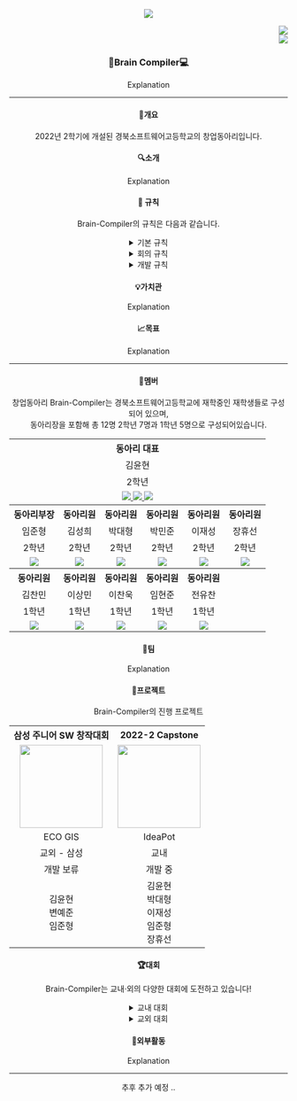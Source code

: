 <!-- # Brain-Compiler.github.io -->
<header>
  <img src="https://capsule-render.vercel.app/api?type=transparent&fontColor=CCCCCC&text=Brain-Compiler&height=150&fontSize=60&desc=Since%202022&descAlignY=75&descAlign=60" /><!-- 703ee5 -->
  <p align="right">
    <a href="https://www.instagram.com/brain._.compiler/">
      <img src="https://img.shields.io/badge/Instagram-ff69b4?style=flat-square&logo=instagram&logoColor=white" />
    </a>
    <br />
    <a href="mailto:ideapot_@naver.com">
      <img src="https://img.shields.io/badge/ideapot__@naver.com-03C75A?style=flat-square&logo=Naver&logoColor=white" />
    </a>
  <p>
</ header>

<body>
  <div>
    <h3>🧠Brain Compiler💻</h3>
    <p>Explanation</p>
  </div>
  
  <hr />

  <div>
    <h4>📃개요</h4>
    <p>2022년 2학기에 개설된 경북소프트웨어고등학교의 창업동아리입니다.<p/>
  </div>
  
  <div>
    <h4>🔍소개</h4>
    <p>Explanation<p/>
  </div>
  
  <div>
    <h4>📍 규칙</h4>
    <p>Brain-Compiler의 규칙은 다음과 같습니다.<p/>
    <details>
      <summary>기본 규칙</summary>
      <ul>
        <li>활동 불참시 사전에 미리 이야기할 것</li>
        <li>시간 약속 지키기</li>
        <li>활동이 끝난 후 본인이 사용한 물품과 자리를 정리할 것</li>
        <li>...</li>
      </ul>
    </details>
    <details>
      <summary>회의 규칙</summary>
      <ul>
        <li>회의 시간에 다른 업무 금지</li>
        <li>주제와 관련 없는 대화 금지</li>
        <li>...</li>
      </ul>
    </details>
    <details>
      <summary>개발 규칙</summary>
      <ul>
        <li>프로젝트 리더의 의견을 존중할 것</li>
        <li>팀원들의 의견을 수용할 것</li>
        <li>팀원과 소통 & 협업할 것</li>
        <li>...</li>
      </ul>
    </details>
  </div>
  
  <div>
    <h4>💡가치관</h4>
    <p>Explanation<p/>
  </div>
  
  <div>
    <h4>📈목표</h4>
    <p>Explanation<p/>
  </div>
  
  <hr />

  <div>
    <h4>👤멤버</h4>
    <p>창업동아리 Brain-Compiler는 경북소프트웨어고등학교에 재학중인 재학생들로 구성되어 있으며, <br />동아리장을 포함해 총 12명 2학년 7명과 1학년 5명으로 구성되어있습니다.<p/>
    <table class="table" style="white-space: nowrap;">
      <th colspan="6">동아리 대표</th>
      <tr>
        <td colspan="6" align="center">김윤현</td>
      <tr>
      <tr>
        <td colspan="6" align="center">2학년</td>
      <tr>
      <tr>
        <td colspan="6" align="center">
          <a href="mailto:kyhofficial05@gmail.com">
            <img src="https://img.shields.io/badge/kyhofficial05@gmail.com-EA4335?style=flat-square&logo=gmail&logoColor=white" />
          </a>
          <a href="https://www.instagram.com/yunhyeon._.05/">
            <img src="https://img.shields.io/badge/Instagram-ff69b4?style=flat-square&logo=instagram&logoColor=white" />
          </a>
          <a href="https://github.com/KYH-code">
            <img src="https://img.shields.io/badge/GitHub-181717?style=flat-square&logo=GitHub&logoColor=white" />
          </a>
        </td>
      <tr>
      <th>동아리부장</th><th>동아리원</th><th>동아리원</th><th>동아리원</th><th>동아리원</th><th>동아리원</th>
      <tr>
        <td align="center">임준형</td><td align="center">김성희</td><td align="center">박대형</td><td align="center">박민준</td><td align="center">이재성</td><td align="center">장휴선</td>
      <tr>
      <tr>
        <td align="center">2학년</td><td align="center">2학년</td><td align="center">2학년</td><td align="center">2학년</td><td align="center">2학년</td><td align="center">2학년</td>
      <tr>
      <tr>
        <td align="center">
          <a href="https://github.com/limjh5699">
            <img src="https://img.shields.io/badge/GitHub-181717?style=flat-square&logo=GitHub&logoColor=white" />
          </a>
        </td>
        <td align="center">
          <a href="https://github.com/ksh1117">
            <img src="https://img.shields.io/badge/GitHub-181717?style=flat-square&logo=GitHub&logoColor=white" />
          </a>
        </td>
        <td align="center">
          <a href="https://github.com/eoguddl">
            <img src="https://img.shields.io/badge/GitHub-181717?style=flat-square&logo=GitHub&logoColor=white" />
          </a>
        </td>
        <td align="center">
          <a href="https://github.com/pmj0815">
            <img src="https://img.shields.io/badge/GitHub-181717?style=flat-square&logo=GitHub&logoColor=white" />
          </a>
        </td><td align="center">
          <a href="https://github.com/showbon218">
            <img src="https://img.shields.io/badge/GitHub-181717?style=flat-square&logo=GitHub&logoColor=white" />
          </a>
        </td>
        <td align="center">
          <a href="https://github.com/Rongtutu">
            <img src="https://img.shields.io/badge/GitHub-181717?style=flat-square&logo=GitHub&logoColor=white" />
          </a>
        </td>
      <tr>
      <th>동아리원</th><th>동아리원</th><th>동아리원</th><th>동아리원</th><th>동아리원</th><th></th>
      <tr>
        <td align="center">김찬민</td><td align="center">이상민</td><td align="center">이찬욱</td><td align="center">임현준</td><td align="center">전유찬</td><td align="center"></td>
      <tr>
      <tr>
        <td align="center">1학년</td><td align="center">1학년</td><td align="center">1학년</td><td align="center">1학년</td><td align="center">1학년</td><td align="center"></td>
      <tr>
      <tr>
        <td align="center">
          <a href="https://github.com/choipaco">
            <img src="https://img.shields.io/badge/GitHub-181717?style=flat-square&logo=GitHub&logoColor=white" />
          </a>
        </td>
        <td align="center">
          <a href="https://github.com/minisangmini">
            <img src="https://img.shields.io/badge/GitHub-181717?style=flat-square&logo=GitHub&logoColor=white" />
          </a>
        </td>
        <td align="center">
          <a href="https://github.com/wHoIsDReAmer">
            <img src="https://img.shields.io/badge/GitHub-181717?style=flat-square&logo=GitHub&logoColor=white" />
          </a>
        </td>
        <td align="center">
          <a href="https://github.com/Inghunjun">
            <img src="https://img.shields.io/badge/GitHub-181717?style=flat-square&logo=GitHub&logoColor=white" />
          </a>
        </td>
        <td align="center">
          <a href="https://github.com/semidriedflatsquid">
            <img src="https://img.shields.io/badge/GitHub-181717?style=flat-square&logo=GitHub&logoColor=white" />
          </a>
        </td>
        <td align="center"></td>
      <tr>
    </table>
  </div>
  
   <div>
    <h4>🏢팀</h4>
    <p>Explanation<p/>
  </div>
  
  <div>
    <h4>📁프로젝트</h4>
    <p>Brain-Compiler의 진행 프로젝트<p/>
    <table class="table" style="white-space: nowrap;">
      <th>삼성 주니어 SW 창작대회</th><th>2022-2 Capstone</th>
      <tr>
        <td align="center">
          <img src="https://user-images.githubusercontent.com/92522544/194135742-2f2f8eaa-09bf-47e7-935f-3c56fa512ab9.png" style="width: 150px; height: 150px;">
        </td>
        <td align="center">
          <img src="https://user-images.githubusercontent.com/92522544/194031819-2481a713-d54b-49ee-8a34-6b7e909e0f0b.png" style="width: 150px; height: 150px;">
        </td>
      <tr>
      <tr>
        <td align="center">ECO GIS</td><td align="center">IdeaPot</td>
      <tr>
      <tr>
        <td align="center">교외 - 삼성</td><td align="center">교내</td>
      <tr>
      <tr>
        <td align="center">개발 보류</td><td align="center">개발 중</td>
      <tr>
      <tr>
        <td align="center">김윤현<br />변예준<br />임준형</td><td align="center">김윤현<br />박대형<br />이재성<br />임준형<br />장휴선</td>
      <tr>
    </table>
  </div>

  
  <div>
    <h4>🏆대회</h4>
    <p>Brain-Compiler는 교내·외의 다양한 대회에 도전하고 있습니다!<p/>
    <details>
      <summary>교내 대회</summary>
      <ul>
        <li><2022-2ND Capstone> IdeaPot - 진행 중</li>
      </ul>
    </details>
    <details>
      <summary>교외 대회</summary>
      <ul>
        <li><삼성 주니어 SW 창작대회> ECO GIS - 본선</li>
      </ul>
    </details>
  </div>
  
  <div>
    <h4>🎫외부활동</h4>
    <p>Explanation<p/>
  </div>
  
  <hr />
  
  추후 추가 예정 ..
  
</body>
